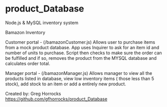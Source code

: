 # product_Database
Node.js &amp; MySQL inventory system

Bamazon Inventory

Customer portal - (/bamazonCustomer.js)
Allows user to purchase items from a mock product database.  App uses Inquirer to ask for an item id and number of units to purchase.  Script then checks to make sure the order can be fulfilled and if so, removes the product from the MYSQL database and calculates order total.  

Manager portal - (/bamazonManager.js)
Allows manager to view all the products listed in database, view low inventory items ( those less than 5 stock), add stock to an item or add a entirely new product. 

Created by: Greg Horrocks
https://github.com/gfhorrocks/product_Database
